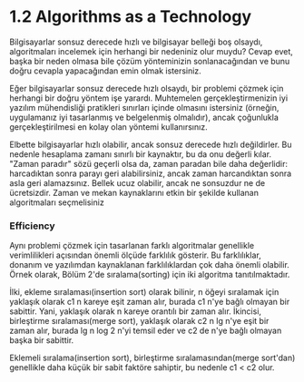 <h1>1.2 Algorithms as a Technology</h1>
Bilgisayarlar sonsuz derecede hızlı ve bilgisayar belleği boş olsaydı, algoritmaları incelemek için herhangi bir nedeniniz olur muydu? Cevap evet, başka bir neden olmasa bile çözüm yönteminizin sonlanacağından ve bunu doğru cevapla yapacağından emin olmak istersiniz.

Eğer bilgisayarlar sonsuz derecede hızlı olsaydı, bir problemi çözmek için herhangi bir doğru yöntem işe yarardı. Muhtemelen gerçekleştirmenizin iyi yazılım mühendisliği pratikleri sınırları içinde olmasını istersiniz (örneğin, uygulamanız iyi tasarlanmış ve belgelenmiş olmalıdır), ancak çoğunlukla gerçekleştirilmesi en kolay olan yöntemi kullanırsınız.

Elbette bilgisayarlar hızlı olabilir, ancak sonsuz derecede hızlı değildirler. Bu nedenle hesaplama zamanı sınırlı bir kaynaktır, bu da onu değerli kılar. "Zaman paradır" sözü geçerli olsa da, zaman paradan bile daha değerlidir: harcadıktan sonra parayı geri alabilirsiniz, ancak zaman harcandıktan sonra asla geri alamazsınız. Bellek ucuz olabilir, ancak ne sonsuzdur ne de ücretsizdir. Zaman ve mekan kaynaklarını etkin bir şekilde kullanan algoritmaları seçmelisiniz

<h3>Efficiency</h3>
Aynı problemi çözmek için tasarlanan farklı algoritmalar genellikle verimlilikleri açısından önemli ölçüde farklılık gösterir. Bu farklılıklar, donanım ve yazılımdan kaynaklanan farklılıklardan çok daha önemli olabilir.
Örnek olarak, Bölüm 2'de sıralama(sorting) için iki algoritma tanıtılmaktadır.

İlki, ekleme sıralaması(insertion sort) olarak bilinir, n öğeyi sıralamak için yaklaşık olarak c1 n kareye eşit zaman alır, burada c1 n'ye bağlı olmayan bir sabittir. Yani, yaklaşık olarak n kareye orantılı bir zaman alır.
İkincisi, birleştirme sıralaması(merge sort), yaklaşık olarak c2 n lg n'ye eşit bir zaman alır, burada lg n log 2 n'yi temsil eder ve c2 de n'ye bağlı olmayan başka bir sabittir.

Eklemeli sıralama(insertion sort), birleştirme sıralamasından(merge sort'dan) genellikle daha küçük bir sabit faktöre sahiptir, bu nedenle c1 < c2 olur.















